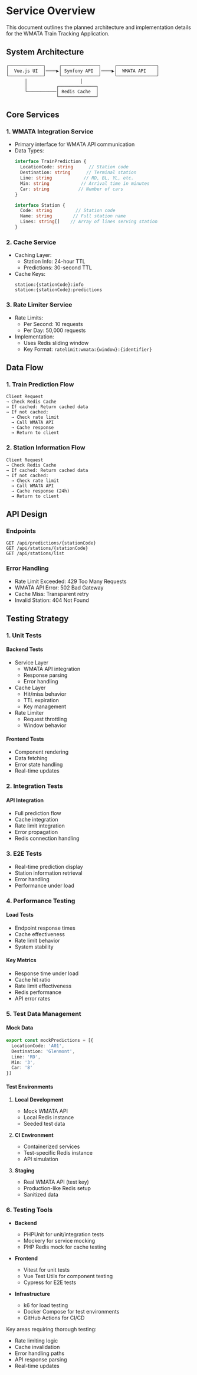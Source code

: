 # Service Overview

This document outlines the planned architecture and implementation details for the WMATA Train Tracking Application.

## System Architecture
```
┌─────────────┐     ┌──────────────┐     ┌───────────────┐
│  Vue.js UI  │────▶│ Symfony API  │────▶│  WMATA API    │
└─────────────┘     └──────────────┘     └───────────────┘
       │                    │
       │           ┌──────────────┐
       └───────────│ Redis Cache  │
                   └──────────────┘
```

## Core Services

### 1. WMATA Integration Service
- Primary interface for WMATA API communication
- Data Types:
  ```typescript
  interface TrainPrediction {
    LocationCode: string      // Station code
    Destination: string      // Terminal station
    Line: string            // RD, BL, YL, etc.
    Min: string            // Arrival time in minutes
    Car: string           // Number of cars
  }

  interface Station {
    Code: string         // Station code
    Name: string        // Full station name
    Lines: string[]    // Array of lines serving station
  }
  ```

### 2. Cache Service
- Caching Layer:
  - Station Info: 24-hour TTL
  - Predictions: 30-second TTL
- Cache Keys:
  ```
  station:{stationCode}:info
  station:{stationCode}:predictions
  ```

### 3. Rate Limiter Service
- Rate Limits:
  - Per Second: 10 requests
  - Per Day: 50,000 requests
- Implementation:
  - Uses Redis sliding window
  - Key Format: `ratelimit:wmata:{window}:{identifier}`

## Data Flow

### 1. Train Prediction Flow
```
Client Request
→ Check Redis Cache
→ If cached: Return cached data
→ If not cached:
  → Check rate limit
  → Call WMATA API
  → Cache response
  → Return to client
```

### 2. Station Information Flow
```
Client Request
→ Check Redis Cache
→ If cached: Return cached data
→ If not cached:
  → Check rate limit
  → Call WMATA API
  → Cache response (24h)
  → Return to client
```

## API Design

### Endpoints
```
GET /api/predictions/{stationCode}
GET /api/stations/{stationCode}
GET /api/stations/list
```

### Error Handling
- Rate Limit Exceeded: 429 Too Many Requests
- WMATA API Error: 502 Bad Gateway
- Cache Miss: Transparent retry
- Invalid Station: 404 Not Found

## Testing Strategy

### 1. Unit Tests

#### Backend Tests
- Service Layer
  - WMATA API integration
  - Response parsing
  - Error handling
- Cache Layer
  - Hit/miss behavior
  - TTL expiration
  - Key management
- Rate Limiter
  - Request throttling
  - Window behavior

#### Frontend Tests
- Component rendering
- Data fetching
- Error state handling
- Real-time updates

### 2. Integration Tests

#### API Integration
- Full prediction flow
- Cache integration
- Rate limit integration
- Error propagation
- Redis connection handling

### 3. E2E Tests
- Real-time prediction display
- Station information retrieval
- Error handling
- Performance under load

### 4. Performance Testing

#### Load Tests
- Endpoint response times
- Cache effectiveness
- Rate limit behavior
- System stability

#### Key Metrics
- Response time under load
- Cache hit ratio
- Rate limit effectiveness
- Redis performance
- API error rates

### 5. Test Data Management

#### Mock Data
```typescript
export const mockPredictions = [{
  LocationCode: 'A01',
  Destination: 'Glenmont',
  Line: 'RD',
  Min: '3',
  Car: '8'
}]
```

#### Test Environments
1. **Local Development**
   - Mock WMATA API
   - Local Redis instance
   - Seeded test data

2. **CI Environment**
   - Containerized services
   - Test-specific Redis instance
   - API simulation

3. **Staging**
   - Real WMATA API (test key)
   - Production-like Redis setup
   - Sanitized data

### 6. Testing Tools
- **Backend**
  - PHPUnit for unit/integration tests
  - Mockery for service mocking
  - PHP Redis mock for cache testing

- **Frontend**
  - Vitest for unit tests
  - Vue Test Utils for component testing
  - Cypress for E2E tests

- **Infrastructure**
  - k6 for load testing
  - Docker Compose for test environments
  - GitHub Actions for CI/CD

Key areas requiring thorough testing:
- Rate limiting logic
- Cache invalidation
- Error handling paths
- API response parsing
- Real-time updates 